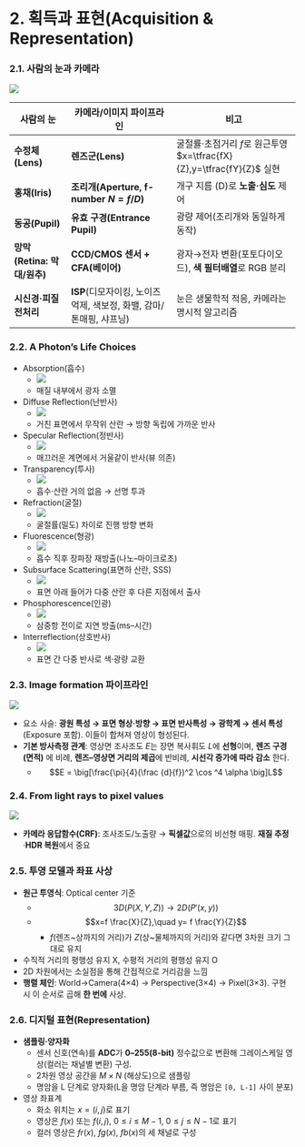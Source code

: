 # 2. 획득과 표현(Acquisition & Representation)

### 2.1. 사람의 눈과 카메라

![](2025-10-14-11.jpg)

| 사람의 눈                 | 카메라/이미지 파이프라인                                | 비고                                                      |
| --------------------- | -------------------------------------------- | ------------------------------------------------------- |
| **수정체(Lens)**         | **렌즈군(Lens)**                                | 굴절률·초점거리 $f$로 원근투영 $x=\tfrac{fX}{Z},y=\tfrac{fY}{Z}$ 실현 |
| **홍채(Iris)**          | **조리개(Aperture, f-number $N=f/D$)**          | 개구 지름 (D)로 **노출·심도** 제어                                 |
| **동공(Pupil)**         | **유효 구경(Entrance Pupil)**                    | 광량 제어(조리개와 동일하게 동작)                                     |
| **망막(Retina: 막대/원추)** | **CCD/CMOS 센서 + CFA(베이어)**                   | 광자→전자 변환(포토다이오드), **색 필터배열**로 RGB 분리                    |
| **시신경·피질 전처리**        | **ISP**(디모자이킹, 노이즈 억제, 색보정, 화밸, 감마/톤매핑, 샤프닝) | 눈은 생물학적 적응, 카메라는 명시적 알고리즘                               |
### 2.2. A Photon’s Life Choices

- Absorption(흡수)
	- ![](2025-10-14-13.jpg)
	- 매질 내부에서 광자 소멸
- Diffuse Reflection(난반사)
	- ![](2025-10-14-14.jpg)
	- 거친 표면에서 무작위 산란 → 방향 독립에 가까운 반사
- Specular Reflection(정반사)
	- ![](2025-10-14-15.jpg)
	- 매끄러운 계면에서 거울같이 반사(뷰 의존)
- Transparency(투사)
	- ![](2025-10-14-16.jpg)
	- 흡수·산란 거의 없음 → 선명 투과
- Refraction(굴절)
	- ![](2025-10-14-17.jpg)
	- 굴절률(밀도) 차이로 진행 방향 변화
- Fluorescence(형광)
	- ![](2025-10-14-5.jpg)
	- 흡수 직후 장파장 재방출(나노–마이크로초)
- Subsurface Scattering(표면하 산란, SSS)
	- ![](2025-10-14-6.jpg)
	- 표면 아래 들어가 다중 산란 후 다른 지점에서 출사
- Phosphorescence(인광)
	- ![](2025-10-14-7.jpg)
	- 삼중항 전이로 지연 방출(ms–시간)
- Interreflection(상호반사)
	- ![](2025-10-14-8.jpg)
	- 표면 간 다중 반사로 색·광량 교환

### 2.3. Image formation 파이프라인

![](2025-10-14-9.jpg)
- 요소 사슬: **광원 특성 → 표면 형상·방향 → 표면 반사특성 → 광학계 → 센서 특성**(Exposure 포함). 이들이 합쳐져 영상이 형성된다.
- **기본 방사측정 관계**: 영상면 조사조도 $E$는 장면 복사휘도 $L$에 **선형**이며, **렌즈 구경(면적)** 에 비례, **렌즈–영상면 거리의 제곱**에 반비례, **시선각 증가에 따라 감소** 한다.
	- $$E = \big[\frac{\pi}{4}(\frac {d}{f})^2 \cos ^4 \alpha \big]L$$

### 2.4. From light rays to pixel values

![](2025-10-14-10.jpg)

- **카메라 응답함수(CRF)**: 조사조도/노출량 → **픽셀값**으로의 비선형 매핑. **재질 추정**·**HDR 복원**에서 중요

### 2.5. 투영 모델과 좌표 사상

- **원근 투영식**: Optical center 기준
	- $$3D (P(X,Y,Z)) → 2D (P'(x,y))$$
	- $$x=f \frac{X}{Z},\quad y= f \frac{Y}{Z}$$
		- $f$(렌즈~상까지의 거리)가 $Z$(상~물체까지의 거리)와 같다면 3차원 크기 그대로 유지
- 수직적 거리의 평행성 유지 X, 수평적 거리의 평행성 유지 O
- 2D 차원에서는 소실점을 통해 간접적으로 거리감을 느낌
- **행렬 체인**: World→Camera(4×4) → Perspective(3×4) → Pixel(3×3). 구현 시 이 순서로 곱해 **한 번에** 사상.

### 2.6. 디지털 표현(Representation)

- **샘플링·양자화**
	- 센서 신호(연속)를 **ADC**가 **0–255(8-bit)** 정수값으로 변환해 그레이스케일 영상(컬러는 채널별 변환) 구성.
	- 2차원 영상 공간을 $M \times N$ (해상도)으로 샘플링
	- 명암을 L 단계로 양자화(L을 명암 단계라 부름, 즉 명암은 `[0, L-1]` 사이 분포)
- 영상 좌표계
	- 화소 위치는 $x = (i, j)$로 표기
	- 영상은 $f(x)$ 또는 $f(i, j)$, $0 ≤ i ≤ M-1$, $0 ≤ j ≤ N-1$로 표기
	- 컬러 영상은 $fr(x)$, $fg(x)$, $fb(x)$의 세 채널로 구성